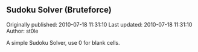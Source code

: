 ## Sudoku Solver (Bruteforce) 
Originally published: 2010-07-18 11:31:10 
Last updated: 2010-07-18 11:31:10 
Author: st0le  
 
A simple Sudoku Solver, use 0 for blank cells.